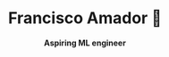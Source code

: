 <h1 align="center">Francisco Amador 🌌</h1>

<p align="center" >
  <strong>Aspiring ML engineer</strong>
</p>
